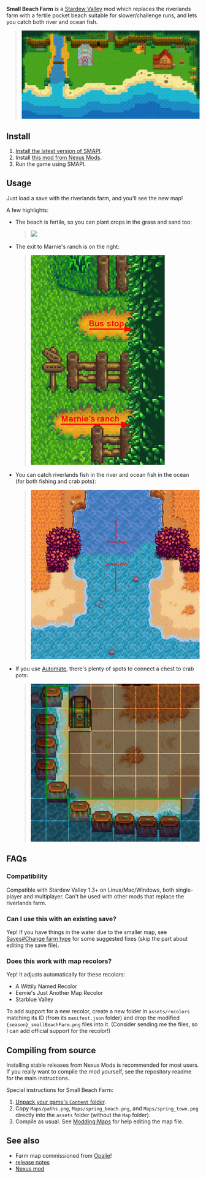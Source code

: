 **Small Beach Farm** is a [Stardew Valley](http://stardewvalley.net/) mod which replaces the
riverlands farm with a fertile pocket beach suitable for slower/challenge runs, and lets you
catch both river and ocean fish.

> ![](docs/farm.png)

## Install
1. [Install the latest version of SMAPI](https://smapi.io/).
2. Install [this mod from Nexus Mods](http://www.nexusmods.com/stardewvalley/mods/3750).
3. Run the game using SMAPI.

## Usage
Just load a save with the riverlands farm, and you'll see the new map!

A few highlights:

* The beach is fertile, so you can plant crops in the grass and sand too:  
  > ![](docs/tilled-screenshot.png)
* The exit to Marnie's ranch is on the right:
  > ![](docs/exit.png)

* You can catch riverlands fish in the river and ocean fish in the ocean (for both fishing and
  crab pots):
  > ![](docs/fish-areas.png)
* If you use [Automate](https://www.nexusmods.com/stardewvalley/mods/1063), there's plenty of spots
  to connect a chest to crab pots:
  > ![](docs/automate-crabpots.png)

## FAQs
### Compatibility
Compatible with Stardew Valley 1.3+ on Linux/Mac/Windows, both single-player and multiplayer. Can't
be used with other mods that replace the riverlands farm.

### Can I use this with an existing save?
Yep! If you have things in the water due to the smaller map, see
[Saves#Change farm type](https://stardewvalleywiki.com/Saves#Change_farm_type)
for some suggested fixes (skip the part about editing the save file).

### Does this work with map recolors?
Yep! It adjusts automatically for these recolors:

* A Wittily Named Recolor
* Eemie's Just Another Map Recolor
* Starblue Valley

To add support for a new recolor, create a new folder in `assets/recolors` matching its ID (from
its `manifest.json` folder) and drop the modified `{season}_smallBeachFarm.png` files into it.
(Consider sending me the files, so I can add official support for the recolor!)

## Compiling from source
Installing stable releases from Nexus Mods is recommended for most users. If you really want to
compile the mod yourself, see the repository readme for the main instructions.

Special instructions for Small Beach Farm:

1. [Unpack your game's `Content` folder](https://stardewvalleywiki.com/Modding:Editing_XNB_files).
2. Copy `Maps/paths.png`, `Maps/spring_beach.png`, and `Maps/spring_town.png` directly into the `assets` folder (without the `Map` folder).
3. Compile as usual. See [Modding:Maps](https://stardewvalleywiki.com/Modding:Maps) for help editing the map file.

## See also
* Farm map commissioned from [Opalie](https://www.nexusmods.com/stardewvalley/users/38947035)!
* [release notes](release-notes.md)
* [Nexus mod](http://www.nexusmods.com/stardewvalley/mods/3750)
